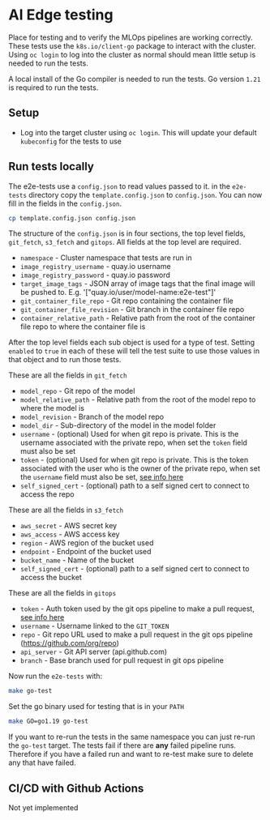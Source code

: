 # AI Edge testing

Place for testing and to verify the MLOps pipelines are working correctly. These tests use the `k8s.io/client-go` package to interact with the cluster. Using `oc login` to log into the cluster as normal should mean little setup is needed to run the tests.

A local install of the Go compiler is needed to run the tests. Go version `1.21` is required to run the tests.

## Setup
- Log into the target cluster using `oc login`. This will update your default `kubeconfig` for the tests to use

## Run tests locally

The e2e-tests use a `config.json` to read values passed to it. in the `e2e-tests` directory copy the `template.config.json` to `config.json`. You can now fill in the fields in the `config.json`.

```bash
cp template.config.json config.json
```

The structure of the `config.json` is in four sections, the top level fields, `git_fetch`, `s3_fetch` and `gitops`. All fields at the top level are required.

- `namespace` - Cluster namespace that tests are run in
- `image_registry_username` - quay.io username
- `image_registry_password` - quay.io password
- `target_image_tags` - JSON array of image tags that the final image will be pushed to. E.g. '["quay.io/user/model-name:e2e-test"]'
- `git_container_file_repo` - Git repo containing the container file
- `git_container_file_revision` - Git branch in the container file repo
- `container_relative_path` - Relative path from the root of the container file repo to where the container file is

After the top level fields each sub object is used for a type of test. Setting `enabled` to `true` in each of these will tell the test suite to use those values in that object and to run those tests.

These are all the fields in `git_fetch`

- `model_repo` - Git repo of the model
- `model_relative_path` - Relative path from the root of the model repo to where the model is 
- `model_revision` - Branch of the model repo
- `model_dir` - Sub-directory of the model in the model folder 
- `username` - (optional) Used for when git repo is private. This is the username associated with the private repo, when set the `token` field must also be set
- `token` - (optional) Used for when git repo is private. This is the token associated with the user who is the owner of the private repo, when set the `username` field must also be set, [see info here](../../pipelines/README.md#git-repository-and-credentials)
- `self_signed_cert` - (optional) path to a self signed cert to connect to access the repo

These are all the fields in `s3_fetch`

- `aws_secret` - AWS secret key
- `aws_access` - AWS access key
- `region` - AWS region of the bucket used
- `endpoint` - Endpoint of the bucket used
- `bucket_name` - Name of the bucket 
- `self_signed_cert` - (optional) path to a self signed cert to connect to access the bucket

These are all the fields in `gitops`

- `token` - Auth token used by the git ops pipeline to make a pull request, [see info here](../../pipelines/README.md#git-repository-and-credentials)
- `username` - Username linked to the `GIT_TOKEN`
- `repo` - Git repo URL used to make a pull request in the git ops pipeline (https://github.com/org/repo)
- `api_server` - Git API server (api.github.com)
- `branch` - Base branch used for pull request in git ops pipeline

Now run the `e2e-tests` with:

```bash
make go-test
```
Set the go binary used for testing that is in your `PATH`
```bash
make GO=go1.19 go-test
```

If you want to re-run the tests in the same namespace you can just re-run the `go-test` target. The tests fail if there are **any** failed pipeline runs. Therefore if you have a failed run and want to re-test make sure to delete any that have failed.

## CI/CD with Github Actions
Not yet implemented
